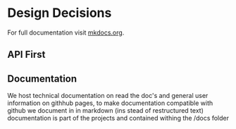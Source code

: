 # Design Decisions

For full documentation visit [mkdocs.org](https://www.mkdocs.org).

## API First


## Documentation
We host technical documentation on read the doc's and general user information on githhub pages, to make documentation compatible with github we document in in markdown (ins stead of restructured text) documentation is part of the projects and contained withing the /docs folder

